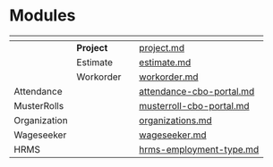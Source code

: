 # Modules

<table data-view="cards"><thead><tr><th></th><th></th><th></th><th data-hidden data-card-target data-type="content-ref"></th></tr></thead><tbody><tr><td></td><td><strong>Project</strong></td><td></td><td><a href="project.md">project.md</a></td></tr><tr><td></td><td>Estimate</td><td></td><td><a href="estimate.md">estimate.md</a></td></tr><tr><td></td><td>Workorder</td><td></td><td><a href="workorder.md">workorder.md</a></td></tr><tr><td>Attendance</td><td></td><td></td><td><a href="../../../../muktasoft/configuration/ui-configuration/modules/attendance-cbo-portal.md">attendance-cbo-portal.md</a></td></tr><tr><td>MusterRolls</td><td></td><td></td><td><a href="../../../../muktasoft/configuration/ui-configuration/modules/musterroll-cbo-portal.md">musterroll-cbo-portal.md</a></td></tr><tr><td>Organization</td><td></td><td></td><td><a href="../../../muktasoft-user-manual/employee-user-manual/organizations.md">organizations.md</a></td></tr><tr><td>Wageseeker</td><td></td><td></td><td><a href="wageseeker.md">wageseeker.md</a></td></tr><tr><td>HRMS</td><td></td><td></td><td><a href="../../master-data-templates/hrms-employment-type.md">hrms-employment-type.md</a></td></tr></tbody></table>
